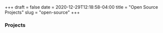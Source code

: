 +++
draft = false
date = 2020-12-29T12:18:58-04:00
title = "Open Source Projects"
slug = "open-source"
+++


### Projects